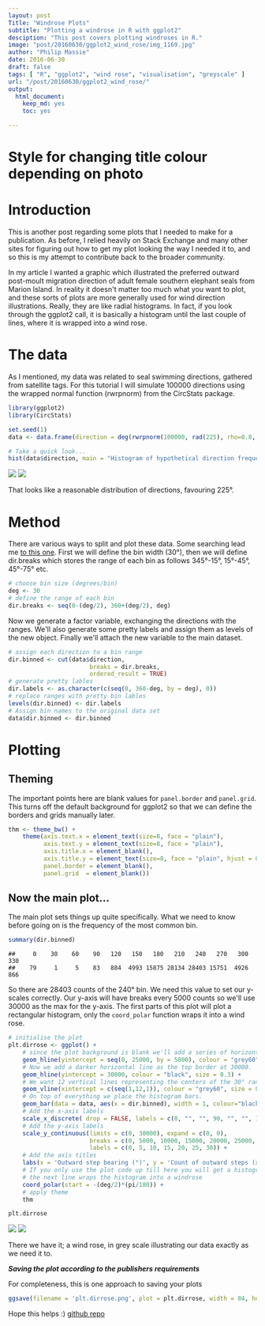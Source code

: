 ```yaml
---
layout: post
Title: "Windrose Plots"
subtitle: "Plotting a windrose in R with ggplot2"
desciption: "This post covers plotting windroses in R."
image: "post/20160630/ggplot2_wind_rose/img_1169.jpg"
author: "Philip Massie"
date: 2016-06-30
draft: false
tags: [ "R", "ggplot2", "wind rose", "visualisation", "greyscale" ]
url: "/post/20160630/ggplot2_wind_rose/"
output: 
  html_document: 
    keep_md: yes
    toc: yes

---
```

# Style for changing title colour depending on photo
<style>
   div.post-heading h1, 
   div.post-heading h2, 
   div.post-heading span.meta {
    color: midnightblue;
  }
</style>

# Introduction

This is another post regarding some plots that I needed to make for a publication. As before, I relied heavily on Stack Exchange and many other sites for figuring out how to get my plot looking the way I needed it to, and so this is my attempt to contribute back to the broader community.

In my article I wanted a graphic which illustrated the preferred outward post-moult migration direction of adult female southern elephant seals from Marion Island. In reality it doesn't matter too much what you want to plot, and these sorts of plots are more generally used for wind direction illustrations. Really, they are like radial histograms. In fact, if you look through the ggplot2 call, it is basically a histogram until the last couple of lines, where it is wrapped into a wind rose.

# The data

As I mentioned, my data was related to seal swimming directions, gathered from satellite tags. For this tutorial I will simulate 100000 directions using the wrapped normal function (rwrpnorm) from the CircStats package.


```r
library(ggplot2)
library(CircStats)

set.seed(1)
data <- data.frame(direction = deg(rwrpnorm(100000, rad(225), rho=0.8, sd=1)))

# Take a quick look...
hist(data$direction, main = "Histogram of hypothetical direction frequencies.", xlab = "Direction", ylab = "Frequency")
```
![](coloured_plot-1.png)<!-- -->
![](histo-1.png)<!-- -->

That looks like a reasonable distribution of directions, favouring 225°.

# Method

There are various ways to split and plot these data. Some searching lead me [to this one](http://stackoverflow.com/questions/17266780/wind-rose-with-ggplot-r). First we will define the bin width (30°), then we will define dir.breaks which stores the range of each bin as follows 345°-15°, 15°-45°, 45°-75° etc.


```r
# choose bin size (degrees/bin)
deg <- 30 
# define the range of each bin
dir.breaks <- seq(0-(deg/2), 360+(deg/2), deg)
```

Now we generate a factor variable, exchanging the directions with the ranges. We'll also generate some pretty labels and assign them as levels of the new object. Finally we'll attach the new variable to the main dataset.


```r
# assign each direction to a bin range
dir.binned <- cut(data$direction,
                       breaks = dir.breaks,
                       ordered_result = TRUE)
# generate pretty lables
dir.labels <- as.character(c(seq(0, 360-deg, by = deg), 0))
# replace ranges with pretty bin lables
levels(dir.binned) <- dir.labels
# Assign bin names to the original data set
data$dir.binned <- dir.binned
```
# Plotting

## Theming

The important points here are blank values for `panel.border` and `panel.grid`. This turns off the default background for ggplot2 so that we can define the borders and grids manually later.


```r
thm <- theme_bw() + 
    theme(axis.text.x = element_text(size=8, face = "plain"),
          axis.text.y = element_text(size=8, face = "plain"),
          axis.title.x = element_blank(),
          axis.title.y = element_text(size=8, face = "plain", hjust = 0.9, vjust = 1.3),
          panel.border = element_blank(),
          panel.grid  = element_blank())
```

## Now the main plot...

The main plot sets things up quite specifically. What we need to know before going on is the frequency of the most common bin.


```r
summary(dir.binned)
```

```
##     0    30    60    90   120   150   180   210   240   270   300   330 
##    79     1     5    83   884  4993 15875 28134 28403 15751  4926   866
```

So there are 28403 counts of the 240° bin. We need this value to set our y-scales correctly. Our y-axis will have breaks every 5000 counts so we'll use 30000 as the max for the y-axis. The first parts of this plot will plot a rectangular histogram, only the `coord_polar` function wraps it into a wind rose.


```r
# initialise the plot
plt.dirrose <- ggplot() +
    # since the plot background is blank we'll add a series of horizontal lines, at 5000 count intervals, up to 25000.
    geom_hline(yintercept = seq(0, 25000, by = 5000), colour = "grey60", size = 0.3) +
    # Now we add a darker horizontal line as the top border at 30000.
    geom_hline(yintercept = 30000, colour = "black", size = 0.3) +
    # We want 12 vertical lines representing the centers of the 30° ranges.
    geom_vline(xintercept = c(seq(1,12,1)), colour = "grey60", size = 0.3) +
    # On top of everything we place the histogram bars.
    geom_bar(data = data, aes(x = dir.binned), width = 1, colour="black", size = 0.3, alpha=0.5) + 
    # Add the x-axis labels
    scale_x_discrete( drop = FALSE, labels = c(0, "", "", 90, "", "", 180, "", "", 270, "", "")) +
    # Add the y-axis labels
    scale_y_continuous(limits = c(0, 30000), expand = c(0, 0), 
                       breaks = c(0, 5000, 10000, 15000, 20000, 25000, 30000), 
                       labels = c(0, 5, 10, 15, 20, 25, 30)) +
    # Add the axis titles
    labs(x = 'Outward step bearing (°)', y = 'Count of outward steps (x10³)') +
    # If you only use the plot code up till here you will get a histogram.
    # the next line wraps the histogram into a windrose
    coord_polar(start = -(deg/2)*(pi/180)) +
    # apply theme
    thm

plt.dirrose
```
![](coloured_plot-1.png)<!-- -->
![](rose-1.png)<!-- -->

There we have it; a wind rose, in grey scale illustrating our data exactly as we need it to.

***Saving the plot according to the publishers requirements***

For completeness, this is one approach to saving your plots


```r
ggsave(filename = 'plt.dirrose.png', plot = plt.dirrose, width = 84, height = 84, units="mm", dpi = 300, type="cairo-png")
```

Hope this helps :)
[github repo](https://github.com/philmassie/20160630_ggplot2_wind_rose)
